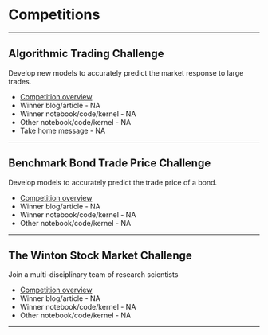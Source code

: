 # Competitions
***


## Algorithmic Trading Challenge
Develop new models to accurately predict the market response to large trades.
- [Competition overview](https://www.kaggle.com/competitions/AlgorithmicTradingChallenge/overview)
- Winner blog/article - NA
- Winner notebook/code/kernel - NA
- Other notebook/code/kernel - NA
- Take home message - NA
***

## Benchmark Bond Trade Price Challenge
Develop models to accurately predict the trade price of a bond.
- [Competition overview](https://www.kaggle.com/competitions/benchmark-bond-trade-price-challenge/overview)
- Winner blog/article - NA
- Winner notebook/code/kernel - NA
- Other notebook/code/kernel - NA
***

## The Winton Stock Market Challenge
Join a multi-disciplinary team of research scientists
- [Competition overview](https://www.kaggle.com/competitions/the-winton-stock-market-challenge/leaderboard)
- Winner blog/article - NA
- Winner notebook/code/kernel - NA
- Other notebook/code/kernel - NA
***